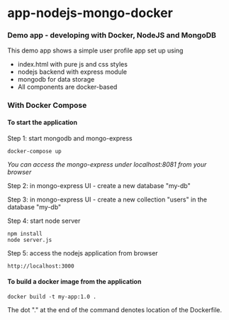 # app-nodejs-mongo-docker

### Demo app - developing with Docker, NodeJS and MongoDB

This demo app shows a simple user profile app set up using

-   index.html with pure js and css styles
-   nodejs backend with express module
-   mongodb for data storage
-   All components are docker-based

### With Docker Compose

#### To start the application

Step 1: start mongodb and mongo-express

    docker-compose up

_You can access the mongo-express under localhost:8081 from your browser_

Step 2: in mongo-express UI - create a new database "my-db"

Step 3: in mongo-express UI - create a new collection "users" in the database "my-db"

Step 4: start node server

    npm install
    node server.js

Step 5: access the nodejs application from browser

    http://localhost:3000

#### To build a docker image from the application

    docker build -t my-app:1.0 .

The dot "." at the end of the command denotes location of the Dockerfile.
